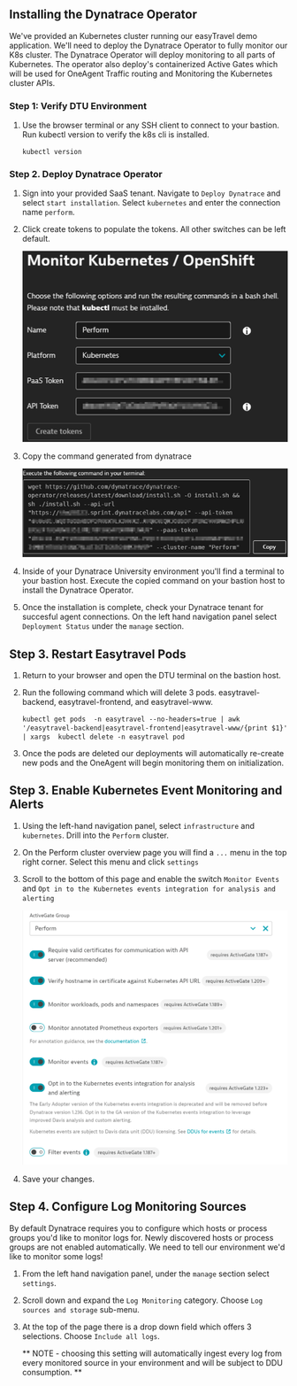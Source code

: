 ## Installing the Dynatrace Operator

We've provided an Kubernetes cluster running our easyTravel demo application. We'll need to deploy the Dynatrace Operator to fully monitor our K8s cluster. The Dynatrace Operator will deploy monitoring to all parts of Kubernetes. The operator also deploy's containerized Active Gates which will be used for OneAgent Traffic routing and Monitoring the Kubernetes cluster APIs.

### Step 1: Verify DTU Environment

1. Use the browser terminal or any SSH client to connect to your bastion. Run kubectl version to verify the k8s cli is installed.

    ```
    kubectl version
    ```


### Step 2. Deploy Dynatrace Operator

1. Sign into your provided SaaS tenant. Navigate to `Deploy Dynatrace` and select `start installation`. Select `kubernetes` and enter the connection name `perform`. 
2. Click create tokens to populate the tokens. All other switches can be left default. 

    ![K8s Deploy](../../assets/images/K8sDeploy.png)

3. Copy the command generated from dynatrace
   
    ![Opeartor install command](../../assets/images/OperatorCommand.png)

4. Inside of your Dynatrace University environment you'll find a terminal to your bastion host. Execute the copied command on your bastion host to install the Dynatrace Operator.

5. Once the installation is complete, check your Dynatrace tenant for succesful agent connections. On the left hand navigation panel select `Deployment Status` under the `manage` section.

## Step 3. Restart Easytravel Pods

1. Return to your browser and open the DTU terminal on the bastion host.
2. Run the following command which will delete 3 pods. easytravel-backend, easytravel-frontend, and easytravel-www. 

    ```
    kubectl get pods  -n easytravel --no-headers=true | awk '/easytravel-backend|easytravel-frontend|easytravel-www/{print $1}' | xargs  kubectl delete -n easytravel pod
    ```
3. Once the pods are deleted our deployments will automatically re-create new pods and the OneAgent will begin monitoring them on initialization.

## Step 3. Enable Kubernetes Event Monitoring and Alerts

1. Using the left-hand navigation panel, select `infrastructure` and `kubernetes`. Drill into the `Perform` cluster.
2. On the Perform cluster overview page you will find a `...` menu in the top right corner. Select this menu and click `settings`
3. Scroll to the bottom of this page and enable the switch `Monitor Events` and `Opt in to the Kubernetes events integration for analysis and alerting`

    ![Cluster Settings](../../assets/images/ClusterSettings.png)

4. Save your changes.

## Step 4. Configure Log Monitoring Sources

By default Dynatrace requires you to configure which hosts or process groups you'd like to monitor logs for. Newly discovered hosts or process groups are not enabled automatically. We need to tell our environment we'd like to monitor some logs!

1. From the left hand navigation panel, under the `manage` section select `settings`. 
2. Scroll down and expand the `Log Monitoring` category. Choose `Log sources and storage` sub-menu.
3. At the top of the page there is a drop down field which offers 3 selections. Choose `Include all logs`.


   ** NOTE - choosing this setting will automatically ingest every log from every monitored source in your environment and will be subject to DDU consumption. **